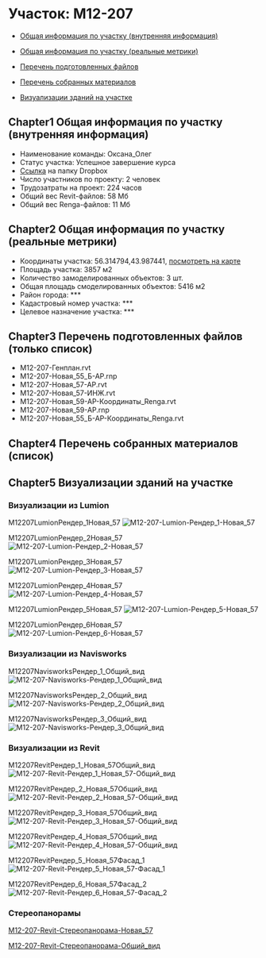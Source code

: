 # Участок: M12-207

* [Общая информация по участку (внутренняя информация)](#Chapter1)

* [Общая информация по участку (реальные метрики)](#Chapter2)

* [Перечень подготовленных файлов](#Chapter3)

* [Перечень собранных материалов](#Chapter4)

* [Визуализации зданий на участке](#Chapter5)

## <a id="test">Chapter1</a> Общая информация по участку (внутренняя информация)
+ Наименование команды: Оксана_Олег
+ Статус участка: Успешное завершение курса
+ [Ссылка](https://www.dropbox.com/sh/wvvgv1nw1iqred9/AAA_eCoZv4r8UKC9HgO1vBGua/M12_207?dl=0) на папку Dropbox
+ Число участников по проекту: 2 человек
+ Трудозатраты на проект: 224 часов
+ Общий вес Revit-файлов: 58 Мб
+ Общий вес Renga-файлов: 11 Мб
## <a id="test">Chapter2</a> Общая информация по участку (реальные метрики)
+ Координаты участка: 56.314794,43.987441, [посмотреть на карте]("yandex.ru/maps/47/nizhny-novgorod/?ll=56.314794%2C43.987441&z=19")
+ Площадь участка: 3857 м2
+ Количество замоделированных объектов: 3 шт.
+ Общая площадь смоделированных объектов: 5416 м2
+ Район города: *** 
+ Кадастровый номер участка: *** 
+ Целевое назначение участка: *** 
## <a id="test">Chapter3</a> Перечень подготовленных файлов (только список)
+ M12-207-Генплан.rvt
+ M12-207-Новая_55_Б-АР.rnp
+ M12-207-Новая_57-АР.rvt
+ M12-207-Новая_57-ИНЖ.rvt
+ M12-207-Новая_59-АР-Координаты_Renga.rvt
+ M12-207-Новая_59-АР.rnp
+ М12-207-Новая_55_Б-АР-Координаты_Renga.rvt
## <a id="test">Chapter4</a> Перечень собранных материалов (список)
## <a id="test">Chapter5</a> Визуализации зданий на участке
### Визуализации из Lumion
M12207LumionРендер_1Новая_57
![M12-207-Lumion-Рендер_1-Новая_57](/Images/M12_207/M12-207-Lumion-Рендер_1-Новая_57_Compressed.jpg)

M12207LumionРендер_2Новая_57
![M12-207-Lumion-Рендер_2-Новая_57](/Images/M12_207/M12-207-Lumion-Рендер_2-Новая_57_Compressed.jpg)

M12207LumionРендер_3Новая_57
![M12-207-Lumion-Рендер_3-Новая_57](/Images/M12_207/M12-207-Lumion-Рендер_3-Новая_57_Compressed.jpg)

M12207LumionРендер_4Новая_57
![M12-207-Lumion-Рендер_4-Новая_57](/Images/M12_207/M12-207-Lumion-Рендер_4-Новая_57_Compressed.jpg)

M12207LumionРендер_5Новая_57
![M12-207-Lumion-Рендер_5-Новая_57](/Images/M12_207/M12-207-Lumion-Рендер_5-Новая_57_Compressed.jpg)

M12207LumionРендер_6Новая_57
![M12-207-Lumion-Рендер_6-Новая_57](/Images/M12_207/M12-207-Lumion-Рендер_6-Новая_57_Compressed.jpg)

### Визуализации из Navisworks
M12207NavisworksРендер_1_Общий_вид
![M12-207-Navisworks-Рендер_1_Общий_вид](/Images/M12_207/M12-207-Navisworks-Рендер_1_Общий_вид_Compressed.jpg)

M12207NavisworksРендер_2_Общий_вид
![M12-207-Navisworks-Рендер_2_Общий_вид](/Images/M12_207/M12-207-Navisworks-Рендер_2_Общий_вид_Compressed.jpg)

M12207NavisworksРендер_3_Общий_вид
![M12-207-Navisworks-Рендер_3_Общий_вид](/Images/M12_207/M12-207-Navisworks-Рендер_3_Общий_вид_Compressed.jpg)

### Визуализации из Revit
М12207RevitРендер_1_Новая_57Общий_вид
![М12-207-Revit-Рендер_1_Новая_57-Общий_вид](/Images/M12_207/М12-207-Revit-Рендер_1_Новая_57-Общий_вид_Compressed.jpg)

М12207RevitРендер_2_Новая_57Общий_вид
![М12-207-Revit-Рендер_2_Новая_57-Общий_вид](/Images/M12_207/М12-207-Revit-Рендер_2_Новая_57-Общий_вид_Compressed.jpg)

М12207RevitРендер_3_Новая_57Общий_вид
![М12-207-Revit-Рендер_3_Новая_57-Общий_вид](/Images/M12_207/М12-207-Revit-Рендер_3_Новая_57-Общий_вид_Compressed.jpg)

М12207RevitРендер_4_Новая_57Общий_вид
![М12-207-Revit-Рендер_4_Новая_57-Общий_вид](/Images/M12_207/М12-207-Revit-Рендер_4_Новая_57-Общий_вид_Compressed.jpg)

М12207RevitРендер_5_Новая_57Фасад_1
![М12-207-Revit-Рендер_5_Новая_57-Фасад_1](/Images/M12_207/М12-207-Revit-Рендер_5_Новая_57-Фасад_1_Compressed.jpg)

М12207RevitРендер_6_Новая_57Фасад_2
![М12-207-Revit-Рендер_6_Новая_57-Фасад_2](/Images/M12_207/М12-207-Revit-Рендер_6_Новая_57-Фасад_2_Compressed.jpg)

### Стереопанорамы
[M12-207-Revit-Стереопанорама-Новая_57](https://pano.autodesk.com/pano.html?url=jpgs/8b09ba3e-70bc-4608-8937-ca1c360b69d8&version=2)

[M12-207-Revit-Стереопанорама-Общий_вид](https://pano.autodesk.com/pano.html?url=jpgs/fe1f2e10-f9a3-451f-8dbc-96b8f93e9a23&version=2)

